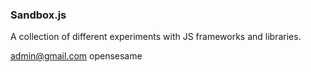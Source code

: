 ### Sandbox.js ###

A collection of different experiments with JS frameworks and libraries.


admin@gmail.com
opensesame
